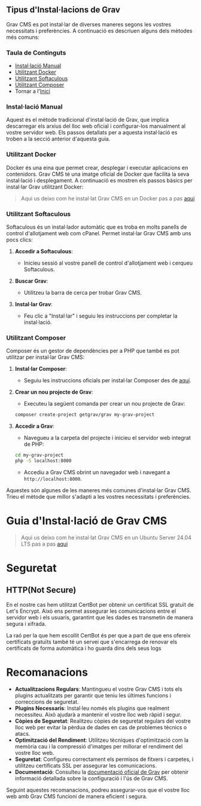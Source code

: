 ## Tipus d'Instal·lacions de Grav

Grav CMS es pot instal·lar de diverses maneres segons les vostres necessitats i preferències. A continuació es descriuen alguns dels mètodes més comuns:

### Taula de Continguts

- [Instal·lació Manual](#installació-manual)
- [Utilitzant Docker](#utilitzant-docker)
- [Utilitzant Softaculous](#utilitzant-softaculous)
- [Utilitzant Composer](#utilitzant-composer)
- Tornar a l'[Inici](../README.md)

### Instal·lació Manual

Aquest és el mètode tradicional d'instal·lació de Grav, que implica descarregar els arxius del lloc web oficial i configurar-los manualment al vostre servidor web. Els passos detallats per a aquesta instal·lació es troben a la secció anterior d'aquesta guia.

### Utilitzant Docker

Docker és una eina que permet crear, desplegar i executar aplicacions en contenidors. Grav CMS té una imatge oficial de Docker que facilita la seva instal·lació i desplegament. A continuació es mostren els passos bàsics per instal·lar Grav utilitzant Docker:

> Aqui us deixo com he instal·lat Grav CMS en un Docker pas a pas [aqui](/install/dockerinstall.md)

### Utilitzant Softaculous

Softaculous és un instal·lador automàtic que es troba en molts panells de control d'allotjament web com cPanel. Permet instal·lar Grav CMS amb uns pocs clics:

1. **Accedir a Softaculous**:
    - Inicieu sessió al vostre panell de control d'allotjament web i cerqueu Softaculous.

2. **Buscar Grav**:
    - Utilitzeu la barra de cerca per trobar Grav CMS.

3. **Instal·lar Grav**:
    - Feu clic a "Instal·lar" i seguiu les instruccions per completar la instal·lació.

### Utilitzant Composer

Composer és un gestor de dependències per a PHP que també es pot utilitzar per instal·lar Grav CMS:

1. **Instal·lar Composer**:
    - Seguiu les instruccions oficials per instal·lar Composer des de [aquí](https://getcomposer.org/download/).

2. **Crear un nou projecte de Grav**:
    - Executeu la següent comanda per crear un nou projecte de Grav:
    ```bash
    composer create-project getgrav/grav my-grav-project
    ```

3. **Accedir a Grav**:
    - Navegueu a la carpeta del projecte i inicieu el servidor web integrat de PHP:
    ```bash
    cd my-grav-project
    php -S localhost:8000
    ```
    - Accediu a Grav CMS obrint un navegador web i navegant a `http://localhost:8000`.

Aquestes són algunes de les maneres més comunes d'instal·lar Grav CMS. Trieu el mètode que millor s'adapti a les vostres necessitats i preferències.

# Guia d'Instal·lació de Grav CMS

> Aqui us deixo com he instal·lat Grav CMS en un Ubuntu Server 24.04 LTS pas a pas [aqui](/install/localinstall.md)

# Seguretat

## HTTP(Not Secure)

En el nostre cas hem utilitzat CertBot per obtenir un certificat SSL gratuït de Let's Encrypt. Això ens permet assegurar les comunicacions entre el servidor web i els usuaris, garantint que les dades es transmetin de manera segura i xifrada.

La raó per la que hem escollit CertBot és per que a part de que ens ofereix certificats gratuïts també té un servei que s'encarrega de renovar els certificats de forma automàtica i ho guarda dins dels seus logs



# Recomanacions

- **Actualitzacions Regulars**: Mantingueu el vostre Grav CMS i tots els plugins actualitzats per garantir que teniu les últimes funcions i correccions de seguretat.
- **Plugins Necessaris**: Instal·leu només els plugins que realment necessiteu. Això ajudarà a mantenir el vostre lloc web ràpid i segur.
- **Còpies de Seguretat**: Realitzeu còpies de seguretat regulars del vostre lloc web per evitar la pèrdua de dades en cas de problemes tècnics o atacs.
- **Optimització del Rendiment**: Utilitzeu tècniques d'optimització com la memòria cau i la compressió d'imatges per millorar el rendiment del vostre lloc web.
- **Seguretat**: Configureu correctament els permisos de fitxers i carpetes, i utilitzeu certificats SSL per assegurar les comunicacions.
- **Documentació**: Consulteu la [documentació oficial de Grav](https://learn.getgrav.org) per obtenir informació detallada sobre la configuració i l'ús de Grav CMS.

Seguint aquestes recomanacions, podreu assegurar-vos que el vostre lloc web amb Grav CMS funcioni de manera eficient i segura.

